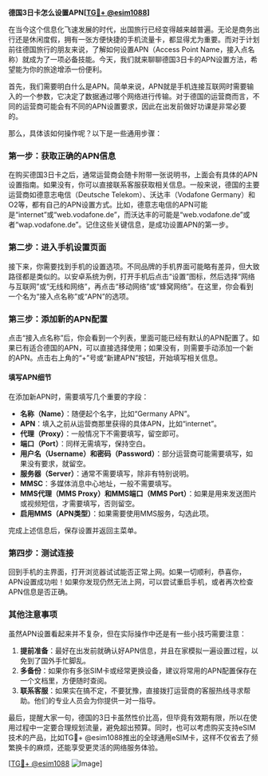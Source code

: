 **德国3日卡怎么设置APN[[TG💪+ @esim1088](https://t.me/s/esim1088)]**

在当今这个信息化飞速发展的时代，出国旅行已经变得越来越普遍。无论是商务出行还是休闲度假，拥有一张方便快捷的手机流量卡，都显得尤为重要。而对于计划前往德国旅行的朋友来说，了解如何设置APN（Access Point Name，接入点名称）就成为了一项必备技能。今天，我们就来聊聊德国3日卡的APN设置方法，希望能为你的旅途增添一份便利。

首先，我们需要明白什么是APN。简单来说，APN就是手机连接互联网时需要输入的一个参数，它决定了数据通过哪个网络进行传输。对于德国的运营商而言，不同的运营商可能会有不同的APN设置要求，因此在出发前做好功课是非常必要的。

那么，具体该如何操作呢？以下是一些通用步骤：

### **第一步：获取正确的APN信息**
在购买德国3日卡之后，通常运营商会随卡附带一张说明书，上面会有具体的APN设置指南。如果没有，你可以直接联系客服获取相关信息。一般来说，德国的主要运营商如德意志电信（Deutsche Telekom）、沃达丰（Vodafone Germany）和O2等，都有自己的APN设置方式。比如，德意志电信的APN可能是“internet”或“web.vodafone.de”，而沃达丰的可能是“web.vodafone.de”或者“wap.vodafone.de”。记住这些关键信息，是成功设置APN的第一步。

### **第二步：进入手机设置页面**
接下来，你需要找到手机的设置选项。不同品牌的手机界面可能略有差异，但大致路径都是类似的。以安卓系统为例，打开手机后点击“设置”图标，然后选择“网络与互联网”或“无线和网络”，再点击“移动网络”或“蜂窝网络”。在这里，你会看到一个名为“接入点名称”或“APN”的选项。

### **第三步：添加新的APN配置**
点击“接入点名称”后，你会看到一个列表，里面可能已经有默认的APN配置了。如果已有适合德国的APN，可以直接选择使用；如果没有，则需要手动添加一个新的APN。点击右上角的“+”号或“新建APN”按钮，开始填写相关信息。

#### **填写APN细节**
在添加新APN时，需要填写几个重要的字段：
- **名称（Name）**：随便起个名字，比如“Germany APN”。
- **APN**：填入之前从运营商那里获得的具体APN，比如“internet”。
- **代理（Proxy）**：一般情况下不需要填写，留空即可。
- **端口（Port）**：同样无需填写，保持空白。
- **用户名（Username）和密码（Password）**：部分运营商可能需要填写，如果没有要求，就留空。
- **服务器（Server）**：通常不需要填写，除非有特别说明。
- **MMSC**：多媒体消息中心地址，一般不需要填写。
- **MMS代理（MMS Proxy）和MMS端口（MMS Port）**：如果是用来发送图片或视频短信，才需要填写，否则留空。
- **启用MMS（APN类型）**：如果需要使用MMS服务，勾选此项。

完成上述信息后，保存设置并返回主菜单。

### **第四步：测试连接**
回到手机的主界面，打开浏览器试试能否正常上网。如果一切顺利，恭喜你，APN设置成功啦！如果你发现仍然无法上网，可以尝试重启手机，或者再次检查APN信息是否正确。

### **其他注意事项**
虽然APN设置看起来并不复杂，但在实际操作中还是有一些小技巧需要注意：
1. **提前准备**：最好在出发前就确认好APN信息，并且在家模拟一遍设置过程，以免到了国外手忙脚乱。
2. **多备份**：如果你有多张SIM卡或经常更换设备，建议将常用的APN配置保存在一个文档里，方便随时查阅。
3. **联系客服**：如果实在搞不定，不要犹豫，直接拨打运营商的客服热线寻求帮助。他们的专业人员会为你提供一对一指导。

最后，提醒大家一句，德国的3日卡虽然性价比高，但毕竟有效期有限，所以在使用过程中一定要合理规划流量，避免超出预算。同时，也可以考虑购买支持eSIM技术的产品，比如TG💪+ @esim1088推出的全球通用eSIM卡，这样不仅省去了频繁换卡的麻烦，还能享受更灵活的网络服务体验。

[[TG💪+ @esim1088](https://t.me/s/esim1088) ![Image](https://i.postimg.cc/4NQfJmqS/Snipaste-2025-05-13-00-14-12.png)]